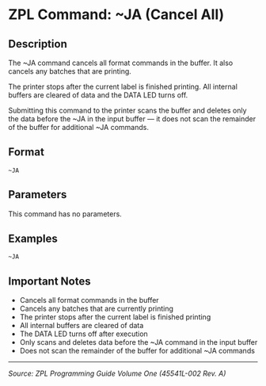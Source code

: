 # ZPL Command: ~JA (Cancel All)

## Description
The ~JA command cancels all format commands in the buffer. It also cancels any batches that are printing.

The printer stops after the current label is finished printing. All internal buffers are cleared of data and the DATA LED turns off.

Submitting this command to the printer scans the buffer and deletes only the data before the ~JA in the input buffer — it does not scan the remainder of the buffer for additional ~JA commands.

## Format
```
~JA
```

## Parameters
This command has no parameters.

## Examples
```
~JA
```

## Important Notes
- Cancels all format commands in the buffer
- Cancels any batches that are currently printing
- The printer stops after the current label is finished printing
- All internal buffers are cleared of data
- The DATA LED turns off after execution
- Only scans and deletes data before the ~JA command in the input buffer
- Does not scan the remainder of the buffer for additional ~JA commands

---
*Source: ZPL Programming Guide Volume One (45541L-002 Rev. A)*